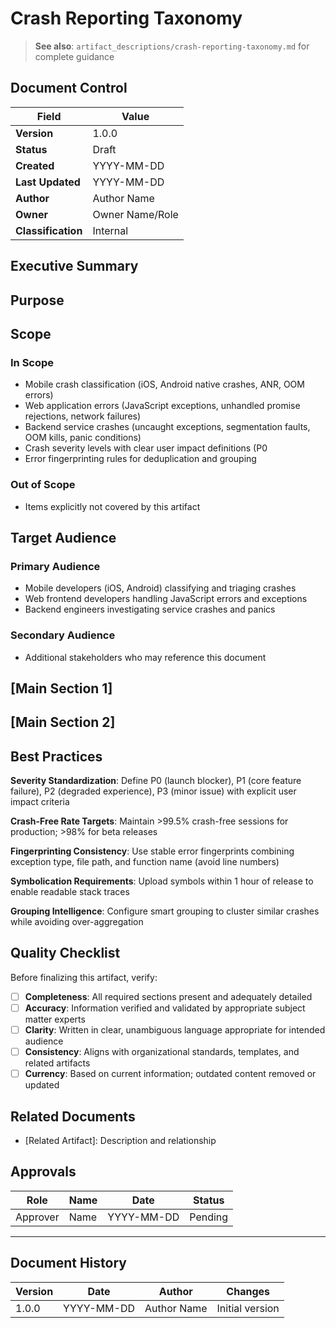 # Crash Reporting Taxonomy

> **See also**: `artifact_descriptions/crash-reporting-taxonomy.md` for complete guidance

## Document Control

| Field | Value |
|-------|-------|
| **Version** | 1.0.0 |
| **Status** | Draft |
| **Created** | YYYY-MM-DD |
| **Last Updated** | YYYY-MM-DD |
| **Author** | Author Name |
| **Owner** | Owner Name/Role |
| **Classification** | Internal |

## Executive Summary

<!-- Provide a 2-3 paragraph overview for executive audience -->
<!-- What is this document about and why does it matter? -->

## Purpose

<!-- Establishes a unified taxonomy for classifying application crashes, errors, and exceptions across all platforms to enable consistent reporting, prioritization, and remediation tracking using crash mon... -->

## Scope

### In Scope

- Mobile crash classification (iOS, Android native crashes, ANR, OOM errors)
- Web application errors (JavaScript exceptions, unhandled promise rejections, network failures)
- Backend service crashes (uncaught exceptions, segmentation faults, OOM kills, panic conditions)
- Crash severity levels with clear user impact definitions (P0
- Error fingerprinting rules for deduplication and grouping

### Out of Scope

- Items explicitly not covered by this artifact

## Target Audience

### Primary Audience

- Mobile developers (iOS, Android) classifying and triaging crashes
- Web frontend developers handling JavaScript errors and exceptions
- Backend engineers investigating service crashes and panics

### Secondary Audience

- Additional stakeholders who may reference this document

## [Main Section 1]

<!-- Complete this section with artifact-specific content -->
<!-- Refer to the artifact description for required structure -->

## [Main Section 2]

<!-- Add additional sections as needed -->

## Best Practices

**Severity Standardization**: Define P0 (launch blocker), P1 (core feature failure), P2 (degraded experience), P3 (minor issue) with explicit user impact criteria

**Crash-Free Rate Targets**: Maintain >99.5% crash-free sessions for production; >98% for beta releases

**Fingerprinting Consistency**: Use stable error fingerprints combining exception type, file path, and function name (avoid line numbers)

**Symbolication Requirements**: Upload symbols within 1 hour of release to enable readable stack traces

**Grouping Intelligence**: Configure smart grouping to cluster similar crashes while avoiding over-aggregation

## Quality Checklist

Before finalizing this artifact, verify:

- [ ] **Completeness**: All required sections present and adequately detailed
- [ ] **Accuracy**: Information verified and validated by appropriate subject matter experts
- [ ] **Clarity**: Written in clear, unambiguous language appropriate for intended audience
- [ ] **Consistency**: Aligns with organizational standards, templates, and related artifacts
- [ ] **Currency**: Based on current information; outdated content removed or updated

## Related Documents

- [Related Artifact]: Description and relationship

## Approvals

| Role | Name | Date | Status |
|------|------|------|--------|
| Approver | Name | YYYY-MM-DD | Pending |

---

## Document History

| Version | Date | Author | Changes |
|---------|------|--------|---------|
| 1.0.0 | YYYY-MM-DD | Author Name | Initial version |

